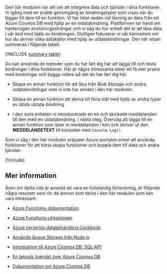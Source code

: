 Den här modulen var allt om att integrera data och tjänster i dina funktioner. Vi igång med en snabb genomgång av bindningstyper som visas när du lägger till dem till en funktion. Vi har tittat sedan vid läsning av data från ett Azure Cosmos DB med hjälp av en indatabindning. Plattformen tar hand om hanteringen anslutningssträngar och vi såg du hur enkelt det är att läsa data i vår kod med hjälp av bindningen. Slutligen fokuserar vi vår kännedom om hur du skriver olika datakällor med hjälp av utdatabindningar. Den här resan summeras i följande tabell.

[!INCLUDE [summary table](./summary-table.md)]

Du kan använda de metoder som du har lärt dig här att lägga till och testa bindningar i dina funktioner. Här är några intressanta idéer att få mer praxis med bindningar och bygga vidare på det du har lärt dig här.

* Skapa en annan funktion för att läsa från Blob Storage och andra indatabindningar som vi inte har använt i den här modulen.

* Skapa en annan funktion att skriva till flera mål med hjälp av andra typer av stöds utdata-bindning.

* I den sista enheten vi introducerade en kö och skickade meddelanden till den med en utdatabindning. I nästa steg, Överväg att lägga till en annan funktion som läser in meddelanden i kön och skriver ut den **MEDDELANDETEXT** till konsolen med `Console.Log()`.

Som vi såg i den här modulen erbjuder Azure-portalen enkel att använda funktioner för att börja skapa funktioner och koppla dem till data och andra tjänster.

[!include[](../../../includes/azure-sandbox-cleanup.md)]

## <a name="further-reading"></a>Mer information

Även om detta inte är avsedd att vara en fullständig förteckning, är följande några resurser som rör de ämnen som täcks i den här modulen som kan vara intressant.

 * [Azure Functions-dokumentation](https://docs.microsoft.com/azure/azure-functions/)

* [Azure Functions-utmaningen](https://aka.ms/afc)

* [Azure serverlös databehandling Cookbook](https://azure.microsoft.com/resources/azure-serverless-computing-cookbook/)

 * [Använda Queue Storage från Node.js](https://docs.microsoft.com/azure/storage/queues/storage-nodejs-how-to-use-queues)

 * [Introduktion till Azure Cosmos DB: SQL-API](https://docs.microsoft.com/azure/cosmos-db/sql-api-introduction)

* [En teknisk översikt över Azure Cosmos DB](https://azure.microsoft.com/blog/a-technical-overview-of-azure-cosmos-db/)

* [Dokumentation om Azure Cosmos DB](https://docs.microsoft.com/azure/cosmos-db/)
